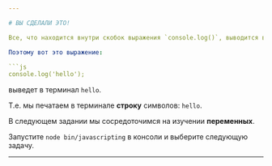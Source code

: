 ```yaml
---

# ВЫ СДЕЛАЛИ ЭТО!

Все, что находится внутри скобок выражения `console.log()`, выводится в терминал.

Поэтому вот это выражение:

```js
console.log('hello');
```

выведет в терминал `hello`.

Т.е. мы печатаем в терминале **строку** символов: `hello`.

В следующем задании мы сосредоточимся на изучении **переменных**.

Запустите `node bin/javascripting` в консоли и выберите следующую задачу.

---
```

